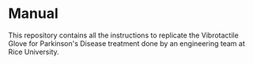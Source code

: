 # Manual
This repository contains all the instructions to replicate the Vibrotactile Glove for Parkinson's Disease treatment done by an engineering team at Rice University.
